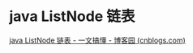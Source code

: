 # java ListNode 链表

[java ListNode 链表 - 一文搞懂 - 博客园 (cnblogs.com)](https://www.cnblogs.com/easyidea/p/13371863.html#:~:text=%E5%88%9B%E5%BB%BA%E9%93%BE%E8%A1%A8%E5%8F%8A%E9%81%8D%E5%8E%86%E9%93%BE%E8%A1%A8%EF%BC%9A%20class%20ListNode%20%7B%20%2F%2F%E7%B1%BB%E5%90%8D%20%EF%BC%9AJava%E7%B1%BB%E5%B0%B1%E6%98%AF%E4%B8%80%E7%A7%8D%E8%87%AA%E5%AE%9A%E4%B9%89%E7%9A%84%E6%95%B0%E6%8D%AE%E7%BB%93%E6%9E%84%20int,val%3B%20%2F%2F%E6%95%B0%E6%8D%AE%20%EF%BC%9A%E8%8A%82%E7%82%B9%E6%95%B0%E6%8D%AE%20ListNode%20next%3B%20%2F%2F%E5%AF%B9%E8%B1%A1%20%EF%BC%9A%E5%BC%95%E7%94%A8%E4%B8%8B%E4%B8%80%E4%B8%AA%E8%8A%82%E7%82%B9%E5%AF%B9%E8%B1%A1%E3%80%82)



‍
